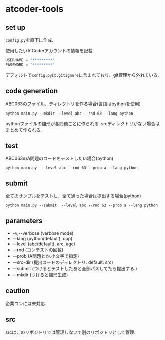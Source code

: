 # atcoder-tools

## set up

`config.py`を直下に作成.

使用したいAtCoderアカウントの情報を記載.

```python:config.py
USERNAME = "*********"
PASSWORD = "*********"
```
デフォルトで`config.py`は`.gitignore`に含まれており、git管理から外れている.


## code generation

ABC063のファイル、ディレクトリを作る場合(言語はpythonを使用)

```
python main.py --mkdir --level abc --rnd 63 --lang python
```

pythonファイルの雛形が各問題ごとに作られる.
srcディレクトリがない場合はまとめて作られる.

## test

ABC063のA問題のコードをテストしたい場合(python)


```
python main.py  --level abc --rnd 63 --prob a --lang python
```

## submit

全てのサンプルをテストし、全て通った場合は提出する場合(python)

```
python main.py --submit  --level abc --rnd 63 --prob a --lang python
```


## parameters

* -v,--verbose (verbose mode)
* --lang (python(default), cpp)
* --level (abc(default), arc, agc) 
* --rnd (コンテストの回数) 
* --prob (A問題とか.小文字で指定)
* --src-dir (提出コードのディレクトリ. default: src)
* --submit (つけるとテストしたあと全部パスしてたら提出する.)
* --mkdir (つけると雛形生成)


## caution
企業コンには未対応.

## src

srcはこのリポジトリでは管理しないで別のリポジトリとして管理.